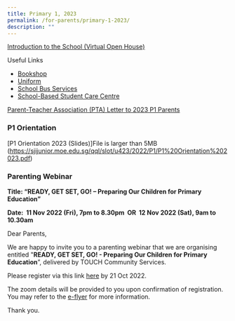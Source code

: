 ```yaml
---
title: Primary 1, 2023
permalink: /for-parents/primary-1-2023/
description: ""
---
```

[Introduction to the School (Virtual Open House)](https://sites.google.com/moe.edu.sg/openhouse2020/home)  
  
Useful Links  
  

*   [Bookshop](/our-partners/school-book-shop)
*   [Uniform](/our-partners/school-uniform-supplier)
*   [School Bus Services](/our-partners/school-bus-service)
*   [School-Based Student Care Centre](/our-partners/pro-teach-at-sjij-student-care-centre)


[Parent-Teacher Association (PTA) Letter to 2023 P1 Parents](/files/PTA%20Letter%20to%202023%20P1%20Parents1.pdf)  

  

### P1 Orientation 


[P1 Orientation 2023 (Slides)]File is larger than 5MB (https://sjijunior.moe.edu.sg/qql/slot/u423/2022/P1/P1%20Orientation%202023.pdf)

### Parenting Webinar

**Title: “READY, GET SET, GO! – Preparing Our Children for Primary Education”**  


**Date:  11 Nov 2022 (Fri), 7pm to 8.30pm  OR  12 Nov 2022 (Sat), 9am to 10.30am**

  

Dear Parents, 

  

We are happy to invite you to a parenting webinar that we are organising entitled "**READY, GET SET, GO! - Preparing Our Children for Primary Education**”, delivered by TOUCH Community Services. 

  

Please register via this link [here](https://form.gov.sg/#!/633a771513cfcc0012c9634b) by 21 Oct 2022.

  

The zoom details will be provided to you upon confirmation of registration. You may refer to the [e-flyer](/files/Ready%20Get%20Set%20Go%20SJIJ.pdf) for more information.

  

Thank you.